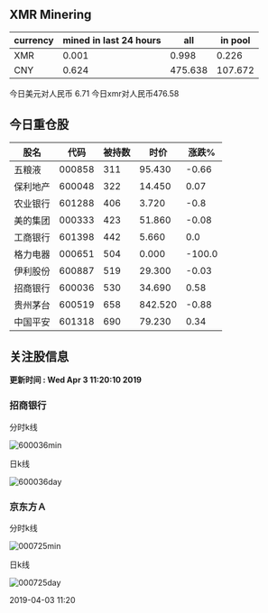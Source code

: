## XMR Minering

|currency|mined in last 24 hours|all|in pool|
|---|---|---|---|
|XMR|0.001|0.998|0.226|
|CNY|0.624|475.638|107.672|

今日美元对人民币 6.71	今日xmr对人民币476.58


## 今日重仓股 

|股名|代码|被持数|时价|涨跌%|
|---|---|---|---|---|
|五粮液|000858|311|95.430|-0.66|
|保利地产|600048|322|14.450|0.07|
|农业银行|601288|406|3.720|-0.8|
|美的集团|000333|423|51.860|-0.08|
|工商银行|601398|442|5.660|0.0|
|格力电器|000651|504|0.000|-100.0|
|伊利股份|600887|519|29.300|-0.03|
|招商银行|600036|530|34.690|0.58|
|贵州茅台|600519|658|842.520|-0.88|
|中国平安|601318|690|79.230|0.34|

## 关注股信息
**更新时间 : Wed Apr  3 11:20:10 2019**
### 招商银行 
分时k线

![600036min](http://image.sinajs.cn/newchart/min/n/sh600036.gif)

日k线

![600036day](http://image.sinajs.cn/newchart/daily/n/sh600036.gif)

### 京东方Ａ 
分时k线

![000725min](http://image.sinajs.cn/newchart/min/n/sz000725.gif)

日k线

![000725day](http://image.sinajs.cn/newchart/daily/n/sz000725.gif)

2019-04-03 11:20